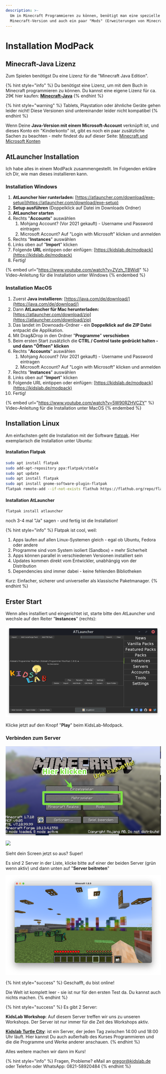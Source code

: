 ```yaml
---
description: >-
  Um in Minecraft Programmieren zu können, benötigt man eine spezielle
  Minecraft-Version und auch ein paar "Mods" (Erweiterungen von Minecraft.)
---
```


# Installation ModPack

## Minecraft-Java Lizenz

Zum Spielen benötigst Du eine Lizenz für die "Minecraft Java Edition".

{% hint style="info" %}
Du benötigst eine Lizenz, um mit dem Buch in Minecraft programmieren zu können. Du kannst eine eigene Lizenz für ca. 29€ hier kaufen: [**Minecraft-Java**](https://www.minecraft.net/de-de/store/minecraft-java-edition)
{% endhint %}

{% hint style="warning" %}
Tablets, Playstation oder ähnliche Geräte gehen leider nicht! Diese Versionen sind untereinander leider nicht kompatibel
{% endhint %}

Wenn Deine **Java-Version mit einem Microsoft-Account** verknüpft ist, und dieses Konto ein "Kinderkonto" ist, gibt es noch ein paar zusätzliche Sachen zu beachten - mehr findest du auf dieser Seite: [Minecraft und Microsoft Konten](minecraft-und-microsoft-konten.md)

## AtLauncher Installation

Ich habe alles in einem ModPack zusammengestellt. Im Folgenden erkläre ich Dir, wie man dieses installieren kann.

###

### Installation Windows

1. **AtLauncher hier runterladen:** [https://atlauncher.com/download/exe-setup](https://atlauncher.com/download/exe-setup)
2. **Setup ausführen** (Doppelklick auf Datei im Downloads Ordner)
3. **AtLauncher starten**
4. Rechts "**Accounts**" auswählen
   1. Mohjang Account? (Vor 2021 gekauft) - Username und Password eintragen
   2. Microsoft Account? Auf "Login with Microsoft" klicken und anmelden
5. Rechts "**Instances**" auswählen
6. Links oben auf "**Import**" klicken
7. Folgende **URL** eintippen oder einfügen: [https://kidslab.de/modpack](https://kidslab.de/modpack)
8. Fertig!&#x20;

{% embed url="https://www.youtube.com/watch?v=ZVzh_TBWidI" %}
Video-Anleitung für die Installation unter Windows
{% endembed %}

### **Installation MacOS**

1. Zuerst **Java installieren**: [https://java.com/de/download/](https://java.com/de/download/)
2. Dann **AtLauncher für Mac herunterladen:** [https://atlauncher.com/download/zip](https://atlauncher.com/download/zip)
3. Das landet im Downoads-Ordner - ein **Doppelklick auf die ZIP Datei** entpackt die Applikation.
4. Mit Drag\&Drop in den Ordner "**Programme**" **verschieben**
5. Beim ersten Start zusätzlich die **CTRL / Control taste gedrückt halten - und dann "Öffnen" klicken**
6. Rechts "**Accounts**" auswählen
   1. Mohjang Account? (Vor 2021 gekauft) - Username und Password eintragen
   2. Microsoft Account? Auf "Login with Microsoft" klicken und anmelden
7. Rechts "**Instances**" auswählen
8. Links oben auf "**Import**" klicken
9. Folgende URL eintippen oder einfügen: [https://kidslab.de/modpack](https://kidslab.de/modpack)
10. Fertig!&#x20;

{% embed url="https://www.youtube.com/watch?v=5W90RZHVCZY" %}
Video-Anleitung für die Installation unter MacOS
{% endembed %}

## Installation Linux

Am einfachsten geht die Installation mit der Software [flatpak](https://flatpak.org/). Hier exemplarisch die Installation unter Ubuntu:

#### Installation Flatpak

```bash
sudo apt install flatpak
sudo add-apt-repository ppa:flatpak/stable
sudo apt update
sudo apt install flatpak
sudo apt install gnome-software-plugin-flatpak
flatpak remote-add --if-not-exists flathub https://flathub.org/repo/flathub.flatpakrepo
```

#### Installation AtLauncher

```bash
flatpak install atlauncher
```

noch 3-4 mal "Ja" sagen - und fertig ist die Installation!

{% hint style="info" %}
Flatpak ist cool, weil:

1. Apps laufen auf allen Linux-Systemen gleich - egal ob Ubuntu, Fedora oder andere
2. Programme sind vom System isoliert (Sandbox) = mehr Sicherheit
3. Apps können parallel in verschiedenen Versionen installiert sein
4. Updates kommen direkt vom Entwickler, unabhängig von der Distribution
5. Dependencies sind immer dabei - keine fehlenden Bibliotheken

Kurz: Einfacher, sicherer und universeller als klassische Paketmanager.
{% endhint %}



## Erster Start

Wenn alles installiert und eingerichtet ist, starte bitte den AtLauncher und wechsle auf den Reiter "**Instances**" (rechts):

![AtLauncher mit installiertem ModPack](../../.gitbook/assets/atlauncher.png)

Klicke jetzt auf den Knopf "**Play**" beim KidsLab-Modpack.

### Verbinden zum Server

![](../../.gitbook/assets/image.png)

![](<../../.gitbook/assets/Mehrspieler - Serverübersicht.png>)

Sieht dein Screen jetzt so aus? Super!

Es sind 2 Server in der Liste, klicke bitte auf einer der beiden Server (grün wenn aktiv) und dann unten auf "**Server beitreten**"

![](<../../.gitbook/assets/Minecraft 1.8.9 2022-01-04 10-35-22.png>)

{% hint style="success" %}
Geschafft, du bist online!

Die Welt ist komplett leer - sie ist nur für den ersten Test da. Du kannst auch nichts machen.
{% endhint %}

{% hint style="success" %}
Es gibt 2 Server:

**KidsLab Workshop**: Auf diesem Server treffen wir uns zu unseren Workshops. Der Server ist nur immer für die Zeit des Workshops aktiv.

[**Kidslab Turtle City**](../turtlecity.md): ist ein Server, der jeden Tag zwischen 14:00 und 18:00 Uhr läuft. Hier kannst Du auch außerhalb des Kurses Programmieren und die die Programme und Werke anderer anschauen.
{% endhint %}

Alles weitere machen wir dann im Kurs!

{% hint style="info" %}
Fragen, Probleme? eMail an gregor@kidslab.de oder Telefon oder WhatsApp: 0821-58920484
{% endhint %}

